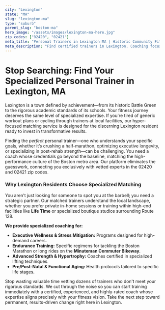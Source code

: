 ```yaml
---
city: "Lexington"
state: "MA"
slug: "lexington-ma"
type: "suburb"
parent_slug: "boston-ma"
hero_image: "/assets/images/lexington-ma-hero.jpg"
zip_codes: ["02420", "02421"]
meta_title: "Personal Trainers in Lexington MA | Historic Community Fitness"
meta_description: "Find certified trainers in Lexington. Coaching focused on endurance, functional fitness, and historic community sports fields."
---
```

# Stop Searching: Find Your Specialized Personal Trainer in Lexington, MA

Lexington is a town defined by achievement—from its historic Battle Green to the rigorous academic standards of its schools. Your fitness journey deserves the same level of specialized expertise. If you're tired of generic workout plans or cycling through trainers at local facilities, our hyper-focused matching service is designed for the discerning Lexington resident ready to invest in transformative results.

Finding the *perfect* personal trainer—one who understands your specific goals, whether it’s crushing a half-marathon, optimizing executive longevity, or specializing in post-rehab strength—can be challenging. You need a coach whose credentials go beyond the baseline, matching the high-performance culture of the Boston metro area. Our platform eliminates the guesswork, connecting you exclusively with vetted experts in the 02420 and 02421 zip codes.

### Why Lexington Residents Choose Specialized Matching

You aren't just looking for someone to spot you at the barbell; you need a strategic partner. Our matched trainers understand the local landscape, whether you prefer private in-home sessions or training within high-end facilities like **Life Time** or specialized boutique studios surrounding Route 128.

**We provide specialized coaching for:**

*   **Executive Wellness & Stress Mitigation:** Programs designed for high-demand careers.
*   **Endurance Training:** Specific regimens for tackling the Boston Marathon or long rides on the **Minuteman Commuter Bikeway**.
*   **Advanced Strength & Hypertrophy:** Coaches certified in specialized lifting techniques.
*   **Pre/Post-Natal & Functional Aging:** Health protocols tailored to specific life stages.

Stop wasting valuable time vetting dozens of trainers who don't meet your rigorous standards. We cut through the noise so you can start training immediately with a certified, experienced, and highly-rated coach whose expertise aligns precisely with your fitness vision. Take the next step toward permanent, results-driven change right here in Lexington.